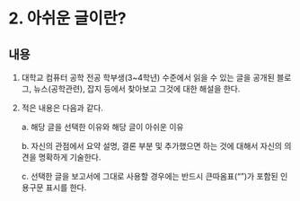 # 2. 아쉬운 글이란?

## 내용
1. 대학교 컴퓨터 공학 전공 학부생(3~4학년) 수준에서 읽을 수 있는 글을 공개된 블로그, 뉴스(공학관련), 잡지 등에서 찾아보고 그것에 대한 해설을 한다.
2. 적은 내용은 다음과 같다.

    a. 해당 글을 선택한 이유와 해당 글이 아쉬운 이유

    b. 자신의 관점에서 요약 설명, 결론 부분 및 추가했으면 하는 것에 대해서 자신의 의견을 명확하게 기술한다.

    c. 선택한 글을 보고서에 그대로 사용할 경우에는 반드시 큰따옴표(“”)가 포함된 인용구문 표시를 한다.